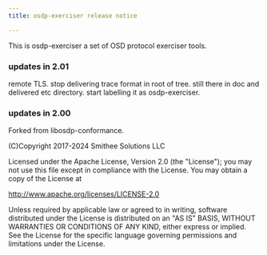 ```yaml
---
title: osdp-exerciser release notice

---
```


This is osdp-exerciser a set of OSD protocol exerciser tools.

### updates in 2.01

remote TLS.
stop delivering trace format in root of tree.  still there in doc
and delivered etc directory.
start labelling it as osdp-exerciser.

### updates in 2.00

Forked from libosdp-conformance.

(C)Copyright 2017-2024 Smithee Solutions LLC

Licensed under the Apache License, Version 2.0 (the "License");
you may not use this file except in compliance with the License.
You may obtain a copy of the License at
 
  http://www.apache.org/licenses/LICENSE-2.0
 
Unless required by applicable law or agreed to in writing, software
distributed under the License is distributed on an "AS IS" BASIS,
WITHOUT WARRANTIES OR CONDITIONS OF ANY KIND, either express or implied.
See the License for the specific language governing permissions and
limitations under the License.


